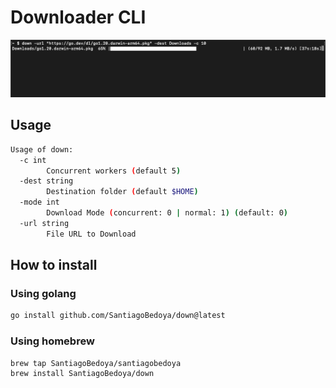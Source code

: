 # Downloader CLI

![Preview](https://github.com/SantiagoBedoya/down/blob/main/images/image.png)

## Usage

```bash
Usage of down:
  -c int
        Concurrent workers (default 5)
  -dest string
        Destination folder (default $HOME)
  -mode int
        Download Mode (concurrent: 0 | normal: 1) (default: 0)
  -url string
        File URL to Download
```

## How to install

### Using golang

```bash
go install github.com/SantiagoBedoya/down@latest
```

### Using homebrew

```bash
brew tap SantiagoBedoya/santiagobedoya
brew install SantiagoBedoya/down
```
